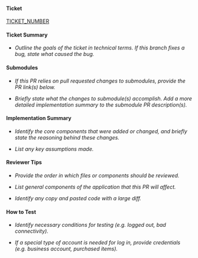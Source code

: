 #### Ticket

[TICKET_NUMBER](https://vimean.atlassian.net/browse/TICKET_NUMBER)

#### Ticket Summary

- *Outline the goals of the ticket in technical terms. If this branch fixes a bug, state what caused the bug.*

#### Submodules

- *If this PR relies on pull requested changes to submodules, provide the PR link(s) below.*

- *Briefly state what the changes to submodule(s) accomplish. Add a more detailed implementation summary to the submodule PR description(s).*

#### Implementation Summary

- *Identify the core components that were added or changed, and briefly state the reasoning behind these changes.*

- *List any key assumptions made.*

#### Reviewer Tips

- *Provide the order in which files or components should be reviewed.* 

- *List general components of the application that this PR will affect.*

- *Identify any copy and pasted code with a large diff.*

#### How to Test

- *Identify necessary conditions for testing (e.g. logged out, bad connectivity).*

- *If a special type of account is needed for log in, provide credentials (e.g. business account, purchased items).*
